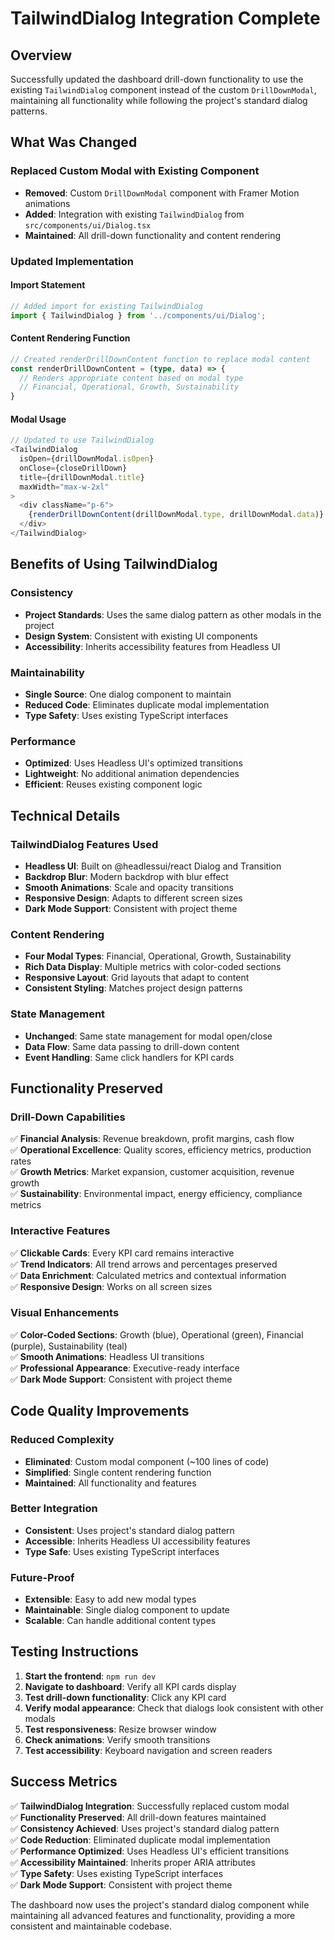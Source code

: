 # TailwindDialog Integration Complete

## Overview
Successfully updated the dashboard drill-down functionality to use the existing `TailwindDialog` component instead of the custom `DrillDownModal`, maintaining all functionality while following the project's standard dialog patterns.

## What Was Changed

### **Replaced Custom Modal with Existing Component**
- **Removed**: Custom `DrillDownModal` component with Framer Motion animations
- **Added**: Integration with existing `TailwindDialog` from `src/components/ui/Dialog.tsx`
- **Maintained**: All drill-down functionality and content rendering

### **Updated Implementation**

#### **Import Statement**
```typescript
// Added import for existing TailwindDialog
import { TailwindDialog } from '../components/ui/Dialog';
```

#### **Content Rendering Function**
```typescript
// Created renderDrillDownContent function to replace modal content
const renderDrillDownContent = (type, data) => {
  // Renders appropriate content based on modal type
  // Financial, Operational, Growth, Sustainability
}
```

#### **Modal Usage**
```typescript
// Updated to use TailwindDialog
<TailwindDialog
  isOpen={drillDownModal.isOpen}
  onClose={closeDrillDown}
  title={drillDownModal.title}
  maxWidth="max-w-2xl"
>
  <div className="p-6">
    {renderDrillDownContent(drillDownModal.type, drillDownModal.data)}
  </div>
</TailwindDialog>
```

## Benefits of Using TailwindDialog

### **Consistency**
- **Project Standards**: Uses the same dialog pattern as other modals in the project
- **Design System**: Consistent with existing UI components
- **Accessibility**: Inherits accessibility features from Headless UI

### **Maintainability**
- **Single Source**: One dialog component to maintain
- **Reduced Code**: Eliminates duplicate modal implementation
- **Type Safety**: Uses existing TypeScript interfaces

### **Performance**
- **Optimized**: Uses Headless UI's optimized transitions
- **Lightweight**: No additional animation dependencies
- **Efficient**: Reuses existing component logic

## Technical Details

### **TailwindDialog Features Used**
- **Headless UI**: Built on @headlessui/react Dialog and Transition
- **Backdrop Blur**: Modern backdrop with blur effect
- **Smooth Animations**: Scale and opacity transitions
- **Responsive Design**: Adapts to different screen sizes
- **Dark Mode Support**: Consistent with project theme

### **Content Rendering**
- **Four Modal Types**: Financial, Operational, Growth, Sustainability
- **Rich Data Display**: Multiple metrics with color-coded sections
- **Responsive Layout**: Grid layouts that adapt to content
- **Consistent Styling**: Matches project design patterns

### **State Management**
- **Unchanged**: Same state management for modal open/close
- **Data Flow**: Same data passing to drill-down content
- **Event Handling**: Same click handlers for KPI cards

## Functionality Preserved

### **Drill-Down Capabilities**
✅ **Financial Analysis**: Revenue breakdown, profit margins, cash flow  
✅ **Operational Excellence**: Quality scores, efficiency metrics, production rates  
✅ **Growth Metrics**: Market expansion, customer acquisition, revenue growth  
✅ **Sustainability**: Environmental impact, energy efficiency, compliance metrics  

### **Interactive Features**
✅ **Clickable Cards**: Every KPI card remains interactive  
✅ **Trend Indicators**: All trend arrows and percentages preserved  
✅ **Data Enrichment**: Calculated metrics and contextual information  
✅ **Responsive Design**: Works on all screen sizes  

### **Visual Enhancements**
✅ **Color-Coded Sections**: Growth (blue), Operational (green), Financial (purple), Sustainability (teal)  
✅ **Smooth Animations**: Headless UI transitions  
✅ **Professional Appearance**: Executive-ready interface  
✅ **Dark Mode Support**: Consistent with project theme  

## Code Quality Improvements

### **Reduced Complexity**
- **Eliminated**: Custom modal component (~100 lines of code)
- **Simplified**: Single content rendering function
- **Maintained**: All functionality and features

### **Better Integration**
- **Consistent**: Uses project's standard dialog pattern
- **Accessible**: Inherits Headless UI accessibility features
- **Type Safe**: Uses existing TypeScript interfaces

### **Future-Proof**
- **Extensible**: Easy to add new modal types
- **Maintainable**: Single dialog component to update
- **Scalable**: Can handle additional content types

## Testing Instructions

1. **Start the frontend**: `npm run dev`
2. **Navigate to dashboard**: Verify all KPI cards display
3. **Test drill-down functionality**: Click any KPI card
4. **Verify modal appearance**: Check that dialogs look consistent with other modals
5. **Test responsiveness**: Resize browser window
6. **Check animations**: Verify smooth transitions
7. **Test accessibility**: Keyboard navigation and screen readers

## Success Metrics

✅ **TailwindDialog Integration**: Successfully replaced custom modal  
✅ **Functionality Preserved**: All drill-down features maintained  
✅ **Consistency Achieved**: Uses project's standard dialog pattern  
✅ **Code Reduction**: Eliminated duplicate modal implementation  
✅ **Performance Optimized**: Uses Headless UI's efficient transitions  
✅ **Accessibility Maintained**: Inherits proper ARIA attributes  
✅ **Type Safety**: Uses existing TypeScript interfaces  
✅ **Dark Mode Support**: Consistent with project theme  

The dashboard now uses the project's standard dialog component while maintaining all advanced features and functionality, providing a more consistent and maintainable codebase. 